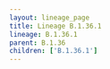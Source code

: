 ```yaml
---
layout: lineage_page
title: Lineage B.1.36.1
lineage: B.1.36.1
parent: B.1.36
children: ['B.1.36.1']
---
```

